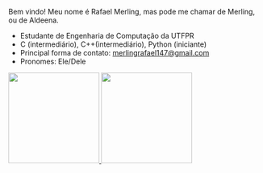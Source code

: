 Bem vindo! Meu nome é Rafael Merling, mas pode me chamar de Merling, ou de Aldeena.

- Estudante de Engenharia de Computação da UTFPR
- C (intermediário), C++(intermediário), Python (iniciante)
- Principal forma de contato: merlingrafael147@gmail.com
- Pronomes: Ele/Dele

 <div>
  <a href="https://github.com/Aldeena">
  <img height="180em" src="https://github-readme-stats.vercel.app/api?username=Aldeena&show_icons=true&theme=tokyonight&include_all_commits=true&count_private=true"/>
  <img height="180em" src="https://github-readme-stats.vercel.app/api/top-langs/?username=Aldeena&layout=compact&langs_count=7&theme=tokyonight"/>
</div>
